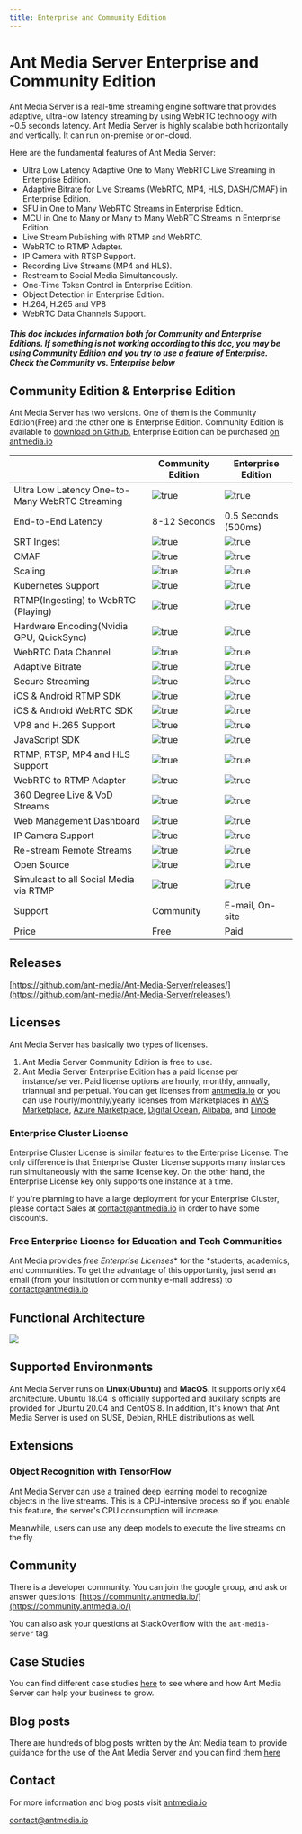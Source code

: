 ```yaml
---
title: Enterprise and Community Edition
---
```


# Ant Media Server Enterprise and Community Edition

Ant Media Server is a real-time streaming engine software that provides adaptive, ultra-low latency streaming by using WebRTC technology with ~0.5 seconds latency. Ant Media Server is highly scalable both horizontally and vertically. It can run on-premise or on-cloud.

Here are the fundamental features of Ant Media Server:

*   Ultra Low Latency Adaptive One to Many WebRTC Live Streaming in Enterprise Edition.
*   Adaptive Bitrate for Live Streams (WebRTC, MP4, HLS, DASH/CMAF) in Enterprise Edition.
*   SFU in One to Many WebRTC Streams in Enterprise Edition.
*   MCU in One to Many or Many to Many WebRTC Streams in Enterprise Edition.
*   Live Stream Publishing with RTMP and WebRTC.
*   WebRTC to RTMP Adapter.
*   IP Camera with RTSP Support.
*   Recording Live Streams (MP4 and HLS).
*   Restream to Social Media Simultaneously.
*   One-Time Token Control in Enterprise Edition.
*   Object Detection in Enterprise Edition.
*   H.264, H.265 and VP8
*   WebRTC Data Channels Support.

#### _This doc includes information both for Community and Enterprise Editions. If something is not working according to this doc, you may be using Community Edition and you try to use a feature of Enterprise. Check the Community vs. Enterprise below_

## Community Edition & Enterprise Edition

Ant Media Server has two versions. One of them is the Community Edition(Free) and the other one is Enterprise Edition. Community Edition is available to [download on Github.](https://github.com/ant-media/Ant-Media-Server) Enterprise Edition can be purchased [on antmedia.io](https://antmedia.io/)


|                                            | **Community Edition** | **Enterprise Edition**  |
| ------------------------------------------------- | ----------------- | ------------------- |
| Ultra Low Latency One-to-Many WebRTC Streaming | ![true](@site/static/img/cross.png)              |![true](@site/static/img/tick.png)                      |
| End-to-End Latency                                | 8-12 Seconds      | 0.5 Seconds (500ms) |
| SRT Ingest                                        | ![true](@site/static/img/cross.png)                  | ![true](@site/static/img/tick.png)                     |
| CMAF                                              | ![true](@site/static/img/cross.png)                  | ![true](@site/static/img/tick.png)                     |
| Scaling                                           | ![true](@site/static/img/cross.png)                  | ![true](@site/static/img/tick.png)                     |
| Kubernetes Support                                | ![true](@site/static/img/cross.png)                  | ![true](@site/static/img/tick.png)                     |
| RTMP(Ingesting) to WebRTC (Playing)               |  ![true](@site/static/img/cross.png)                 | ![true](@site/static/img/tick.png)                     |
| Hardware Encoding(Nvidia GPU, QuickSync)          | ![true](@site/static/img/cross.png)                  | ![true](@site/static/img/tick.png)                     |
| WebRTC Data Channel                               |![true](@site/static/img/cross.png)                   | ![true](@site/static/img/tick.png)                     |
| Adaptive Bitrate                                  |![true](@site/static/img/cross.png)                   | ![true](@site/static/img/tick.png)                     |
| Secure Streaming                                  |![true](@site/static/img/cross.png)                 |   ![true](@site/static/img/tick.png)                   |
| iOS & Android RTMP SDK                            |![true](@site/static/img/tick.png)                    | ![true](@site/static/img/tick.png)                     |
| iOS & Android WebRTC SDK                          |![true](@site/static/img/cross.png)                   |  ![true](@site/static/img/tick.png)                    |
| VP8 and H.265 Support                             | ![true](@site/static/img/cross.png)                  |   ![true](@site/static/img/tick.png)                   |
| JavaScript SDK                                    |![true](@site/static/img/tick.png)                   |  ![true](@site/static/img/tick.png)                    |
| RTMP, RTSP, MP4 and HLS Support                   |![true](@site/static/img/tick.png)                    |  ![true](@site/static/img/tick.png)                    |
| WebRTC to RTMP Adapter                            |![true](@site/static/img/tick.png)                    |  ![true](@site/static/img/tick.png)                    |
| 360 Degree Live & VoD Streams                     | ![true](@site/static/img/tick.png)                   |  ![true](@site/static/img/tick.png)                    |
| Web Management Dashboard                          | ![true](@site/static/img/tick.png)                   |  ![true](@site/static/img/tick.png)                    |
| IP Camera Support                                 | ![true](@site/static/img/tick.png)                   |  ![true](@site/static/img/tick.png)                    |
| Re-stream Remote Streams                          | ![true](@site/static/img/tick.png)                   | ![true](@site/static/img/tick.png)                     |
| Open Source                                       | ![true](@site/static/img/tick.png)                   | ![true](@site/static/img/tick.png)                     |
| Simulcast to all Social Media via RTMP            | ![true](@site/static/img/tick.png)                   | ![true](@site/static/img/tick.png)                     |
| Support                                           | Community         | E-mail, On-site     |
| Price                                             | Free              | Paid                |

## Releases

[https://github.com/ant-media/Ant-Media-Server/releases/](https://github.com/ant-media/Ant-Media-Server/releases/)

## Licenses

Ant Media Server has basically two types of licenses.

1.  Ant Media Server Community Edition is free to use.
2.  Ant Media Server Enterprise Edition has a paid license per instance/server. Paid license options are hourly, monthly, annually, triannual and perpetual. You can get licenses from [antmedia.io](https://antmedia.io/) or you can use hourly/monthly/yearly licenses from Marketplaces in [AWS Marketplace](https://aws.amazon.com/marketplace/search/results?x=0&y=0&searchTerms=Ant+Media+Server&page=1&ref_=nav_search_box), [Azure Marketplace](https://azuremarketplace.microsoft.com/en-us/marketplace/apps/antmedia.ant_media_server_enterprise?tab=Overview), [Digital Ocean](https://marketplace.digitalocean.com/apps/ant-media-server-enterprise-edition), [Alibaba](https://marketplace.alibabacloud.com/products/56712002/Ant_Media_Server_Enterprise_2_2_1-sgcmjj00025347.html), and [Linode](https://www.linode.com/marketplace/apps/ant-media/ant-media-community-edition/)

### Enterprise Cluster License

Enterprise Cluster License is similar features to the Enterprise License. The only difference is that Enterprise Cluster License supports many instances run simultaneously with the same license key. On the other hand, the Enterprise License key only supports one instance at a time.

If you're planning to have a large deployment for your Enterprise Cluster, please contact Sales at [contact@antmedia.io](mailto:contact@antmedia.io) in order to have some discounts.

### Free Enterprise License for Education and Tech Communities

Ant Media provides _free Enterprise Licenses_\* for the \*students, academics, and communities. To get the advantage of this opportunity, just send an email (from your institution or community e-mail address) to [contact@antmedia.io](mailto:contact@antmedia.io)

## Functional Architecture

![](@site/static/img/Simple_Architecture.png)

## Supported Environments

Ant Media Server runs on **Linux(Ubuntu)** and **MacOS**. it supports only x64 architecture. Ubuntu 18.04 is officially supported and auxiliary scripts are provided for Ubuntu 20.04 and CentOS 8. In addition, It's known that Ant Media Server is used on SUSE, Debian, RHLE distributions as well.

## Extensions

### Object Recognition with TensorFlow

Ant Media Server can use a trained deep learning model to recognize objects in the live streams. This is a CPU-intensive process so if you enable this feature, the server's CPU consumption will increase.

Meanwhile, users can use any deep models to execute the live streams on the fly.

## Community

There is a developer community. You can join the google group, and ask or answer questions: [https://community.antmedia.io/](https://community.antmedia.io/)

You can also ask your questions at StackOverflow with the ```ant-media-server``` tag.

## Case Studies

You can find different case studies [here](https://antmedia.io/case-studies/) to see where and how Ant Media Server can help your business to grow.

## Blog posts

There are hundreds of blog posts written by the Ant Media team to provide guidance for the use of the Ant Media Server and you can find them [here](https://antmedia.io/blog/)

## Contact

For more information and blog posts visit [antmedia.io](https://antmedia.io/)

[contact@antmedia.io](mailto:contact@antmedia.io)

